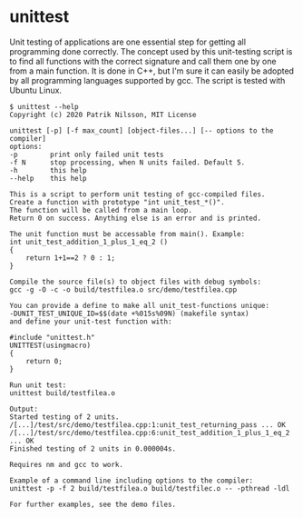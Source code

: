# unittest
Unit testing of applications are one essential step for getting all programming done correctly. The concept used by this unit-testing script is to find all functions with the correct signature and call them one by one from a main function. It is done in C++, but I'm sure it can easily be adopted by all programming languages supported by gcc. The script is tested with Ubuntu Linux.

~~~
$ unittest --help
Copyright (c) 2020 Patrik Nilsson, MIT License

unittest [-p] [-f max_count] [object-files...] [-- options to the compiler]
options:
-p        print only failed unit tests
-f N      stop processing, when N units failed. Default 5.
-h        this help
--help    this help

This is a script to perform unit testing of gcc-compiled files.
Create a function with prototype "int unit_test_*()".
The function will be called from a main loop.
Return 0 on success. Anything else is an error and is printed.

The unit function must be accessable from main(). Example:
int unit_test_addition_1_plus_1_eq_2 ()
{
    return 1+1==2 ? 0 : 1;
}

Compile the source file(s) to object files with debug symbols:
gcc -g -O -c -o build/testfilea.o src/demo/testfilea.cpp

You can provide a define to make all unit_test-functions unique:
-DUNIT_TEST_UNIQUE_ID=$$(date +%015s%09N) (makefile syntax)
and define your unit-test function with:

#include "unittest.h"
UNITTEST(usingmacro)
{
    return 0;
}

Run unit test:
unittest build/testfilea.o

Output:
Started testing of 2 units.
/[...]/test/src/demo/testfilea.cpp:1:unit_test_returning_pass ... OK
/[...]/test/src/demo/testfilea.cpp:6:unit_test_addition_1_plus_1_eq_2 ... OK
Finished testing of 2 units in 0.000004s.

Requires nm and gcc to work.

Example of a command line including options to the compiler:
unittest -p -f 2 build/testfilea.o build/testfilec.o -- -pthread -ldl

For further examples, see the demo files.
~~~

